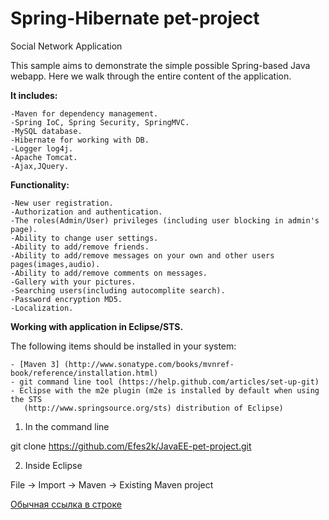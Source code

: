# Spring-Hibernate pet-project
Social Network Application

This sample aims to demonstrate the simple possible Spring-based Java webapp.
Here we walk through the entire content of the application.

**It includes:**

    -Maven for dependency management.
    -Spring IoC, Spring Security, SpringMVC.
    -MySQL database.
    -Hibernate for working with DB.
    -Logger log4j.
    -Apache Tomcat.
    -Ajax,JQuery.

**Functionality:**

    -New user registration.
    -Authorization and authentication.
    -The roles(Admin/User) privileges (including user blocking in admin's page).
    -Ability to change user settings.
    -Ability to add/remove friends.
    -Ability to add/remove messages on your own and other users pages(images,audio).
    -Ability to add/remove comments on messages.
    -Gallery with your pictures.
    -Searching users(including autocomplite search).
    -Password encryption MD5.
    -Localization.

**Working with application in Eclipse/STS.**

The following items should be installed in your system:

    - [Maven 3] (http://www.sonatype.com/books/mvnref-book/reference/installation.html)
    - git command line tool (https://help.github.com/articles/set-up-git)
    - Eclipse with the m2e plugin (m2e is installed by default when using the STS 
       (http://www.springsource.org/sts) distribution of Eclipse)


1) In the command line

git clone https://github.com/Efes2k/JavaEE-pet-project.git

2) Inside Eclipse

File -> Import -> Maven -> Existing Maven project


[Обычная ссылка в строке](https://www.google.com)
